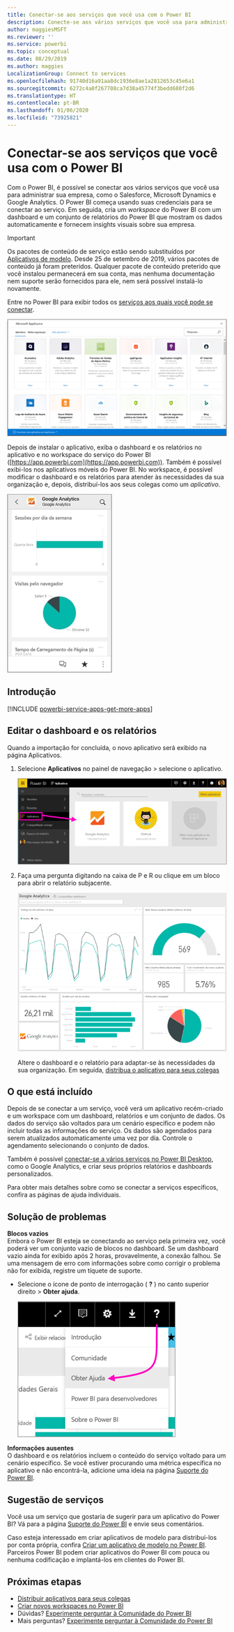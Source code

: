 ```yaml
---
title: Conectar-se aos serviços que você usa com o Power BI
description: Conecte-se aos vários serviços que você usa para administrar sua empresa, como o Salesforce, Microsoft Dynamics CRM e Google Analytics.
author: maggiesMSFT
ms.reviewer: ''
ms.service: powerbi
ms.topic: conceptual
ms.date: 08/29/2019
ms.author: maggies
LocalizationGroup: Connect to services
ms.openlocfilehash: 91740d16a91aa8dc1936e8ae1a2812653c45e6a1
ms.sourcegitcommit: 6272c4a0f267708ca7d38a45774f3bedd680f2d6
ms.translationtype: HT
ms.contentlocale: pt-BR
ms.lasthandoff: 01/06/2020
ms.locfileid: "73925821"
---
```

# <a name="connect-to-the-services-you-use-with-power-bi"></a>Conectar-se aos serviços que você usa com o Power BI
Com o Power BI, é possível se conectar aos vários serviços que você usa para administrar sua empresa, como o Salesforce, Microsoft Dynamics e Google Analytics. O Power BI começa usando suas credenciais para se conectar ao serviço. Em seguida, cria um *workspace* do Power BI com um dashboard e um conjunto de relatórios do Power BI que mostram os dados automaticamente e fornecem insights visuais sobre sua empresa.

>[!IMPORTANT]
>Os pacotes de conteúdo de serviço estão sendo substituídos por [Aplicativos de modelo](https://docs.microsoft.com/power-bi/service-template-apps-overview). Desde 25 de setembro de 2019, vários pacotes de conteúdo já foram preteridos. Qualquer pacote de conteúdo preterido que você instalou permanecerá em sua conta, mas nenhuma documentação nem suporte serão fornecidos para ele, nem será possível instalá-lo novamente.

Entre no Power BI para exibir todos os [serviços aos quais você pode se conectar](https://app.powerbi.com/getdata/services). 

![Aplicativos do AppSource](media/service-connect-to-services/overview.png)

Depois de instalar o aplicativo, exiba o dashboard e os relatórios no aplicativo e no workspace do serviço do Power BI ([https://app.powerbi.com](https://app.powerbi.com)). Também é possível exibi-los nos aplicativos móveis do Power BI. No workspace, é possível modificar o dashboard e os relatórios para atender às necessidades da sua organização e, depois, distribuí-los aos seus colegas como um *aplicativo*. 

![Aplicativo Google Analytics no aplicativo móvel do Power BI](media/service-connect-to-services/power-bi-service-mobile-app-240.png)

## <a name="get-started"></a>Introdução
[!INCLUDE [powerbi-service-apps-get-more-apps](./includes/powerbi-service-apps-get-more-apps.md)]

## <a name="edit-the-dashboard-and-reports"></a>Editar o dashboard e os relatórios
Quando a importação for concluída, o novo aplicativo será exibido na página Aplicativos.

1. Selecione **Aplicativos** no painel de navegação > selecione o aplicativo.
   
     ![Página Aplicativos](media/service-connect-to-services/power-bi-service-apps-open-app.png)
2. Faça uma pergunta digitando na caixa de P e R ou clique em um bloco para abrir o relatório subjacente. 
   
    ![Dashboard do Google Analytics](media/service-connect-to-services/googleanalytics2.png)
   
    Altere o dashboard e o relatório para adaptar-se às necessidades da sua organização. Em seguida, [distribua o aplicativo para seus colegas](service-create-distribute-apps.md)

## <a name="whats-included"></a>O que está incluído
Depois de se conectar a um serviço, você verá um aplicativo recém-criado e um workspace com um dashboard, relatórios e um conjunto de dados. Os dados do serviço são voltados para um cenário específico e podem não incluir todas as informações do serviço. Os dados são agendados para serem atualizados automaticamente uma vez por dia. Controle o agendamento selecionando o conjunto de dados.

Também é possível [conectar-se a vários serviços no Power BI Desktop](desktop-data-sources.md), como o Google Analytics, e criar seus próprios relatórios e dashboards personalizados.  

Para obter mais detalhes sobre como se conectar a serviços específicos, confira as páginas de ajuda individuais.

## <a name="troubleshooting"></a>Solução de problemas
**Blocos vazios**  
Embora o Power BI esteja se conectando ao serviço pela primeira vez, você poderá ver um conjunto vazio de blocos no dashboard. Se um dashboard vazio ainda for exibido após 2 horas, provavelmente, a conexão falhou. Se uma mensagem de erro com informações sobre como corrigir o problema não for exibida, registre um tíquete de suporte.

* Selecione o ícone de ponto de interrogação ( **?** ) no canto superior direito > **Obter ajuda**.
  
    ![Ícone Obter ajuda](media/service-connect-to-services/power-bi-service-get-help.png)

**Informações ausentes**  
O dashboard e os relatórios incluem o conteúdo do serviço voltado para um cenário específico. Se você estiver procurando uma métrica específica no aplicativo e não encontrá-la, adicione uma ideia na página [Suporte do Power BI](https://support.powerbi.com/forums/265200-power-bi).

## <a name="suggesting-services"></a>Sugestão de serviços
Você usa um serviço que gostaria de sugerir para um aplicativo do Power BI? Vá para a página [Suporte do Power BI](https://support.powerbi.com/forums/265200-power-bi) e envie seus comentários.

Caso esteja interessado em criar aplicativos de modelo para distribuí-los por conta própria, confira [Criar um aplicativo de modelo no Power BI](service-template-apps-create.md). Parceiros Power BI podem criar aplicativos do Power BI com pouca ou nenhuma codificação e implantá-los em clientes do Power BI. 

## <a name="next-steps"></a>Próximas etapas
* [Distribuir aplicativos para seus colegas](service-create-distribute-apps.md)
* [Criar novos workspaces no Power BI](service-create-the-new-workspaces.md)
* Dúvidas? [Experimente perguntar à Comunidade do Power BI](https://community.powerbi.com/)
* Mais perguntas? [Experimente perguntar à Comunidade do Power BI](https://community.powerbi.com/)

